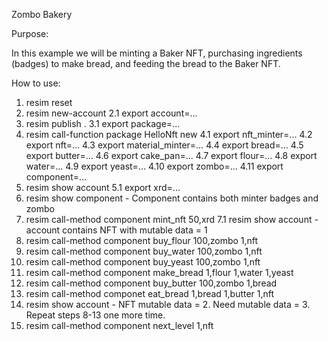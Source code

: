 Zombo Bakery

Purpose:

In this example we will be minting a Baker NFT, purchasing ingredients (badges) to make bread, and feeding the bread to the Baker NFT.

How to use: 

1. resim reset
2. resim new-account
	2.1 export account=...
3. resim publish .
	3.1 export package=...
4. resim call-function package HelloNft new
	4.1 export nft_minter=...
	4.2 export nft=…
	4.3 export material_minter=…
	4.4 export bread=…
	4.5 export butter=…
	4.6 export cake_pan=…
	4.7 export flour=…
	4.8 export water=…
	4.9 export yeast=...
	4.10 export zombo=…
	4.11 export component=...
5. resim show account 
	5.1 export xrd=...
6. resim show component - Component contains both minter badges and zombo
7. resim call-method component mint_nft 50,xrd
	7.1 resim show account - account contains NFT with mutable data = 1
8. resim call-method component buy_flour 100,zombo 1,nft
9. resim call-method component buy_water 100,zombo 1,nft
10. resim call-method component buy_yeast 100,zombo 1,nft
11. resim call-method component make_bread 1,flour 1,water 1,yeast
12. resim call-method component buy_butter 100,zombo 1,bread
13. resim call-method componet eat_bread 1,bread 1,butter 1,nft
14. resim show account - NFT mutable data = 2. Need mutable data = 3.  Repeat steps 8-13 one more time.
15. resim call-method component next_level 1,nft